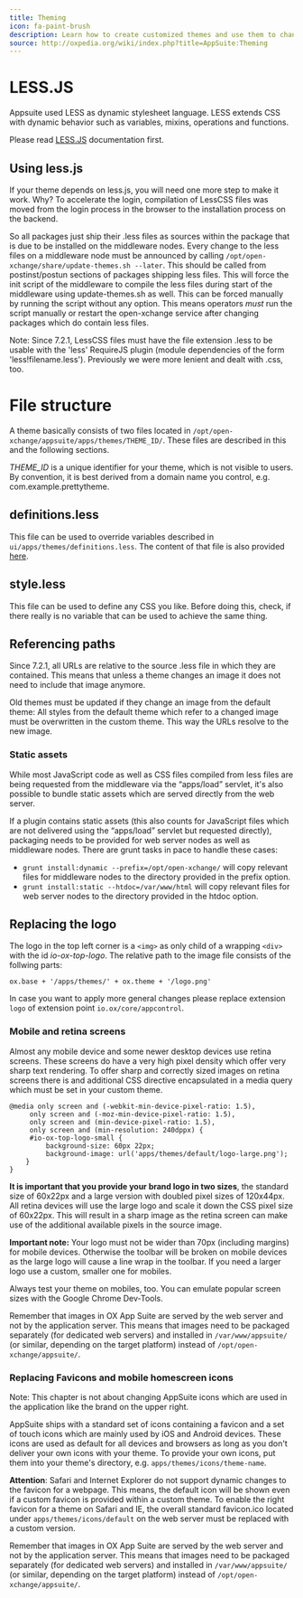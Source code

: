 ```yaml
---
title: Theming
icon: fa-paint-brush
description: Learn how to create customized themes and use them to change the look of you OX App Suite installation
source: http://oxpedia.org/wiki/index.php?title=AppSuite:Theming
---
```


<!-- TODO: improve comments in less files and link to them from here -->

# LESS.JS

Appsuite used LESS as dynamic stylesheet language. LESS extends CSS with dynamic behavior such as variables, mixins, operations and functions.

Please read [LESS.JS](http://lesscss.org/#docs) documentation first.

## Using less.js

If your theme depends on less.js, you will need one more step to make it work.
Why? To accelerate the login, compilation of LessCSS files was moved from the login process in the browser to the installation process on the backend.

So all packages just ship their .less files as sources within the package that is due to be installed
on the middleware nodes.
Every change to the less files on a middleware node must be announced by calling
`/opt/open-xchange/share/update-themes.sh --later`.
This should be called from postinst/postun sections of packages shipping less files.
This will force the init script of the middleware to compile the less files during start of
the middleware using update-themes.sh as well.
This can be forced manually by running the script without any option.
This means operators *must* run the script manually or restart the open-xchange service after
changing packages which do contain less files.

Note: Since 7.2.1, LessCSS files must have the file extension .less to be usable with the 'less' RequireJS plugin (module dependencies of the form 'less!filename.less'). Previously we were more lenient and dealt with .css, too.

# File structure

A theme basically consists of two files located in `/opt/open-xchange/appsuite/apps/themes/THEME_ID/`. These files are described in this and the following sections.

_THEME_ID_ is a unique identifier for your theme, which is not visible to users. By convention, it is best derived from a domain name you control, e.g. com.example.prettytheme.

## definitions.less

This file can be used to override variables described in `ui/apps/themes/definitions.less`. The content of that file is also provided [here](theming/variables.html).

## style.less

This file can be used to define any CSS you like. Before doing this, check, if there really is no variable that can be used to achieve the same thing.

## Referencing paths

Since 7.2.1, all URLs are relative to the source .less file in which they are contained. This means that unless a theme changes an image it does not need to include that image anymore.

Old themes must be updated if they change an image from the default theme: All styles from the default theme which refer to a changed image must be overwritten in the custom theme. This way the URLs resolve to the new image.

### Static assets

While most JavaScript code as well as CSS files compiled from less files are being requested from the
middleware via the “apps/load” servlet, it's also possible to bundle static assets which are served
directly from the web server.

If a plugin contains static assets (this also counts for JavaScript files which are not delivered using
the “apps/load” servlet but requested directly), packaging needs to be provided for web server nodes as
well as middleware nodes.
There are grunt tasks in pace to handle these cases:

* `grunt install:dynamic --prefix=/opt/open-xchange/` will copy relevant files for middleware nodes to the directory provided in the prefix option.
* `grunt install:static --htdoc=/var/www/html` will copy relevant files for web server nodes to the directory provided in the htdoc option.

## Replacing the logo

The logo in the top left corner is a `<img>` as only child of a wrapping `<div>` with the id _io-ox-top-logo_. The relative path to the image file consists of the follwing parts:

```
ox.base + '/apps/themes/' + ox.theme + '/logo.png'
```

In case you want to apply more general changes please replace extension `logo` of extension point `io.ox/core/appcontrol`.

### Mobile and retina screens

Almost any mobile device and some newer desktop devices use retina screens. These screens do have a very high pixel density which offer very sharp text rendering. To offer sharp and correctly sized images on retina screens there is and additional CSS directive encapsulated in a media query which must be set in your custom theme.

```
@media only screen and (-webkit-min-device-pixel-ratio: 1.5),
     only screen and (-moz-min-device-pixel-ratio: 1.5),
     only screen and (min-device-pixel-ratio: 1.5),
     only screen and (min-resolution: 240dppx) {
     #io-ox-top-logo-small {
         background-size: 60px 22px;
         background-image: url('apps/themes/default/logo-large.png');
    }
}
```

**It is important that you provide your brand logo in two sizes**, the standard size of 60x22px and a large version with doubled pixel sizes of 120x44px. All retina devices will use the large logo and scale it down the CSS pixel size of 60x22px. This will result in a sharp image as the retina screen can make use of the additional available pixels in the source image.

**Important note:** Your logo must not be wider than 70px (including margins) for mobile devices. Otherwise the toolbar will be broken on mobile devices as the large logo will cause a line wrap in the toolbar. If you need a larger logo use a custom, smaller one for mobiles.

Always test your theme on mobiles, too. You can emulate popular screen sizes with the Google Chrome Dev-Tools.

Remember that images in OX App Suite are served by the web server and not by the application server. This means that images need to be packaged separately (for dedicated web servers) and installed in `/var/www/appsuite/` (or similar, depending on the target platform) instead of `/opt/open-xchange/appsuite/`.

### Replacing Favicons and mobile homescreen icons

Note: This chapter is not about changing AppSuite icons which are used in the application like the brand on the upper right.

AppSuite ships with a standard set of icons containing a favicon and a set of touch icons which are mainly used by iOS and Android devices. These icons are used as default for all devices and browsers as long as you don't deliver your own icons with your theme. To provide your own icons, put them into your theme's directory, e.g. `apps/themes/icons/theme-name`.

**Attention**: Safari and Internet Explorer do not support dynamic changes to the favicon for a webpage. This means, the default icon will be shown even if a custom favicon is provided within a custom theme. To enable the right favicon for a theme on Safari and IE, the overall standard favicon.ico located under `apps/themes/icons/default` on the web server must be replaced with a custom version.

Remember that images in OX App Suite are served by the web server and not by the application server. This means that images need to be packaged separately (for dedicated web servers) and installed in `/var/www/appsuite/` (or similar, depending on the target platform) instead of `/opt/open-xchange/appsuite/`.
